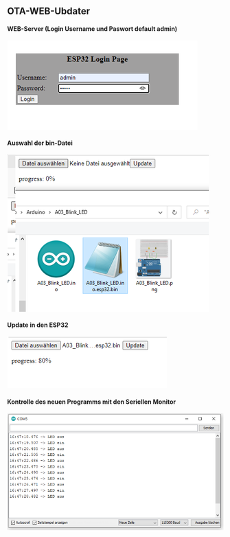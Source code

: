 ## OTA-WEB-Ubdater

#### WEB-Server (Login Username und Paswort default admin)

![image](https://github.com/frankyhub/Arduino-Beispiele_I/blob/master/A61%20OTA-WEB-Ubdater/OTA1.png)

#### Auswahl der bin-Datei
![image](https://github.com/frankyhub/Arduino-Beispiele_I/blob/master/A61%20OTA-WEB-Ubdater/OTA2.png)

#### Update in den ESP32
![image](https://github.com/frankyhub/Arduino-Beispiele_I/blob/master/A61%20OTA-WEB-Ubdater/OTA3.png)

#### Kontrolle des neuen Programms mit den Seriellen Monitor
![image](https://github.com/frankyhub/Arduino-Beispiele_I/blob/master/A61%20OTA-WEB-Ubdater/OTA4.png)
